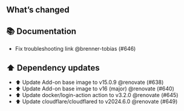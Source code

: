## What’s changed
## 📚 Documentation

- Fix troubleshooting link @brenner-tobias (#646)

## ⬆️ Dependency updates

- ⬆️ Update Add-on base image to v15.0.9 @renovate (#638)
- ⬆️ Update Add-on base image to v16 (major) @renovate (#640)
- ⬆️ Update docker/login-action action to v3.2.0 @renovate (#645)
- ⬆️ Update cloudflare/cloudflared to v2024.6.0 @renovate (#649)
